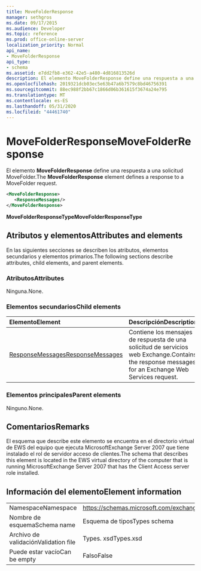 ```yaml
---
title: MoveFolderResponse
manager: sethgros
ms.date: 09/17/2015
ms.audience: Developer
ms.topic: reference
ms.prod: office-online-server
localization_priority: Normal
api_name:
- MoveFolderResponse
api_type:
- schema
ms.assetid: e7dd2fb8-e362-42e5-a480-4d816813526d
description: El elemento MoveFolderResponse define una respuesta a una solicitud MoveFolder.
ms.openlocfilehash: 2019321dcb03ec5e63b47a6b7579c8bd46756391
ms.sourcegitcommit: 88ec988f2bb67c1866d06b361615f3674a24e795
ms.translationtype: MT
ms.contentlocale: es-ES
ms.lasthandoff: 05/31/2020
ms.locfileid: "44461740"
---
```

# <a name="movefolderresponse"></a><span data-ttu-id="754c4-103">MoveFolderResponse</span><span class="sxs-lookup"><span data-stu-id="754c4-103">MoveFolderResponse</span></span>

<span data-ttu-id="754c4-104">El elemento **MoveFolderResponse** define una respuesta a una solicitud MoveFolder.</span><span class="sxs-lookup"><span data-stu-id="754c4-104">The **MoveFolderResponse** element defines a response to a MoveFolder request.</span></span> 
  
```xml
<MoveFolderResponse>
   <ResponseMessages/>
</MoveFolderResponse>
```

 <span data-ttu-id="754c4-105">**MoveFolderResponseType**</span><span class="sxs-lookup"><span data-stu-id="754c4-105">**MoveFolderResponseType**</span></span>
## <a name="attributes-and-elements"></a><span data-ttu-id="754c4-106">Atributos y elementos</span><span class="sxs-lookup"><span data-stu-id="754c4-106">Attributes and elements</span></span>

<span data-ttu-id="754c4-107">En las siguientes secciones se describen los atributos, elementos secundarios y elementos primarios.</span><span class="sxs-lookup"><span data-stu-id="754c4-107">The following sections describe attributes, child elements, and parent elements.</span></span>
  
### <a name="attributes"></a><span data-ttu-id="754c4-108">Atributos</span><span class="sxs-lookup"><span data-stu-id="754c4-108">Attributes</span></span>

<span data-ttu-id="754c4-109">Ninguna.</span><span class="sxs-lookup"><span data-stu-id="754c4-109">None.</span></span>
  
### <a name="child-elements"></a><span data-ttu-id="754c4-110">Elementos secundarios</span><span class="sxs-lookup"><span data-stu-id="754c4-110">Child elements</span></span>

|<span data-ttu-id="754c4-111">**Elemento**</span><span class="sxs-lookup"><span data-stu-id="754c4-111">**Element**</span></span>|<span data-ttu-id="754c4-112">**Descripción**</span><span class="sxs-lookup"><span data-stu-id="754c4-112">**Description**</span></span>|
|:-----|:-----|
|[<span data-ttu-id="754c4-113">ResponseMessages</span><span class="sxs-lookup"><span data-stu-id="754c4-113">ResponseMessages</span></span>](responsemessages.md) <br/> |<span data-ttu-id="754c4-114">Contiene los mensajes de respuesta de una solicitud de servicios web Exchange.</span><span class="sxs-lookup"><span data-stu-id="754c4-114">Contains the response messages for an Exchange Web Services request.</span></span>  <br/> |
   
### <a name="parent-elements"></a><span data-ttu-id="754c4-115">Elementos principales</span><span class="sxs-lookup"><span data-stu-id="754c4-115">Parent elements</span></span>

<span data-ttu-id="754c4-116">Ninguno.</span><span class="sxs-lookup"><span data-stu-id="754c4-116">None.</span></span>
  
## <a name="remarks"></a><span data-ttu-id="754c4-117">Comentarios</span><span class="sxs-lookup"><span data-stu-id="754c4-117">Remarks</span></span>

<span data-ttu-id="754c4-118">El esquema que describe este elemento se encuentra en el directorio virtual de EWS del equipo que ejecuta MicrosoftExchange Server 2007 que tiene instalado el rol de servidor acceso de clientes.</span><span class="sxs-lookup"><span data-stu-id="754c4-118">The schema that describes this element is located in the EWS virtual directory of the computer that is running MicrosoftExchange Server 2007 that has the Client Access server role installed.</span></span>
  
## <a name="element-information"></a><span data-ttu-id="754c4-119">Información del elemento</span><span class="sxs-lookup"><span data-stu-id="754c4-119">Element information</span></span>

|||
|:-----|:-----|
|<span data-ttu-id="754c4-120">Namespace</span><span class="sxs-lookup"><span data-stu-id="754c4-120">Namespace</span></span>  <br/> |https://schemas.microsoft.com/exchange/services/2006/types  <br/> |
|<span data-ttu-id="754c4-121">Nombre de esquema</span><span class="sxs-lookup"><span data-stu-id="754c4-121">Schema name</span></span>  <br/> |<span data-ttu-id="754c4-122">Esquema de tipos</span><span class="sxs-lookup"><span data-stu-id="754c4-122">Types schema</span></span>  <br/> |
|<span data-ttu-id="754c4-123">Archivo de validación</span><span class="sxs-lookup"><span data-stu-id="754c4-123">Validation file</span></span>  <br/> |<span data-ttu-id="754c4-124">Types. xsd</span><span class="sxs-lookup"><span data-stu-id="754c4-124">Types.xsd</span></span>  <br/> |
|<span data-ttu-id="754c4-125">Puede estar vacío</span><span class="sxs-lookup"><span data-stu-id="754c4-125">Can be empty</span></span>  <br/> |<span data-ttu-id="754c4-126">Falso</span><span class="sxs-lookup"><span data-stu-id="754c4-126">False</span></span>  <br/> |
   

